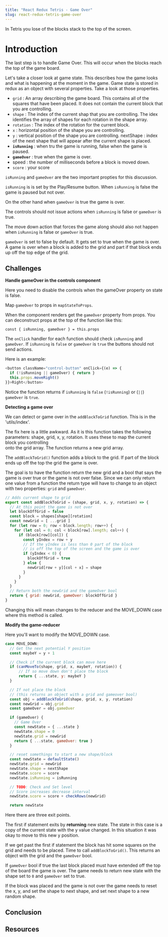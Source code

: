 ```yaml
---
title: "React Redux Tetris - Game Over"
slug: react-redux-tetris-game-over
---
```


In Tetris you lose of the blocks stack to the top of 
the screen. 

# Introduction 

The last step is to handle Game Over. This will occur 
when the blocks reach the top of the game board. 

Let's take a closer look at game state. This describes 
how the game looks and what is happening at the moment
in the game. Game state is stored in redux as an object 
with several properties. Take a look at those properties. 

- `grid` : An array describing the game board.
This contains all of the squares that have been placed.
It does not contain the current block that you are 
controlling. 
- `shape` : The index of the current shap that you are 
controlling. The idex identifies the array of shapes 
for each rotation in the shape array. 
- `rotation` : The index of the rotation for the 
current block. 
- `x` : horizontal position of the shape you are controlling. 
- `y` : vertical position of the shape you are controlling.
nextShape : index of the next shape that will appear after 
the current shape is placed. 
- **`isRunning`** : when tru the game is running, false when the 
game is paused. 
- **`gameOver`** : true when the game is over. 
- speed : the number of milliseconds before a block is 
moved down. 
- `score` : your score

`isRunning` and `gameOver` are the two important propties for 
this discussion. 

`isRunning` is is set by the Play/Resume button. When 
`isRunning` is false the game is paused but not over. 

On the other hand when `gameOver` is true the game is over. 

The controls should not issue actions when `isRunning` is
false or `gameOver` is true. 

The move down action that forces the game along should also 
not happen when `isRunning` is false or `gameOver` is true.

`gameOver` is set to false by default. It gets set to true 
when the game is over. A game is over when a block is 
added to the grid and part if that block ends up off the
top edge of the grid. 

## Challenges

**Handle gameOver in the controls component**

Here you need to disable the controls when the gameOver 
property on state is false. 

Map `gameOver` to props in `mapStateToProps`. 

When the component renders get the `gameOver` property
from props. You can deconstruct props at the top of the 
function like this: 

`const { isRunning, gameOver } = this.props`

The `onClick` handler for each function should check 
`isRunning` and `gameOver`. If `isRunning` is `false`
or `gameOver` is `true` the buttons should not send actions. 

Here is an example: 

```JavaScript
<button className="control-button" onClick={(e) => {
  if (!isRunning || gameOver) { return }
  this.props.moveRight()
}}>Right</button>
```

Notice the function returns if `isRunning` is `false` 
(`!isRunning`) or (`||`) `gameOver` is `true`.

**Detecting a game over**

We can detect or game over in the `addBlockToGrid` 
function. This is in the 'utils/index'. 

The fix here is a little awkward. As it is this function 
takes the following parameters: shape, grid, x, y, rotation. 
It uses these to map the current block you controlling  
onto the grid array. The function returns a new grid array. 

The `addBlockToGrid()` function adds a block to the grid. 
If part of the block ends up off the top the grid the 
game is over. 

The goal is to have the function return the new grid and 
a bool that says the game is over true or the game is not 
over false. Since we can only return one value from a 
function the return type will have to change to an object 
with two properties: `grid` and `gameOver`.

```JavaScript
// Adds current shape to grid
export const addBlockToGrid = (shape, grid, x, y, rotation) => {
  // At this point the game is not over
  let blockOffGrid = false
  const block = shapes[shape][rotation]
  const newGrid = [ ...grid ]
  for (let row = 0; row < block.length; row++) {
    for (let col = 0; col < block[row].length; col++) {
      if (block[row][col]) {
        const yIndex = row + y
        // If the yIndex is less than 0 part of the block
        // is off the top of the screen and the game is over
        if (yIndex < 0) {
          blockOffGrid = true
        } else {
          newGrid[row + y][col + x] = shape
        }
      }
    }
  }
  // Return both the newGrid and the gameOver bool                                                
  return { grid: newGrid, gameOver: blockOffGrid }
}
```

Changing this will mean changes to the reducer and the 
MOVE_DOWN case where this method is called. 

**Modify the game-reducer**

Here you'll want to modify the MOVE_DOWN case. 

```JavaScript
case MOVE_DOWN:
  // Get the next potential Y position
  const maybeY = y + 1

  // Check if the current block can move here
  if (canMoveTo(shape, grid, x, maybeY, rotation)) {
      // If so move down don't place the block
      return { ...state, y: maybeY }
  }

  // If not place the block
  // (this returns an object with a grid and gameover bool)
  const obj = addBlockToGrid(shape, grid, x, y, rotation)
  const newGrid = obj.grid
  const gameOver = obj.gameOver

  if (gameOver) {
    // Game Over
    const newState = { ...state }
    newState.shape = 0
    newState.grid = newGrid
    return { ...state, gameOver: true }
  }

  // reset somethings to start a new shape/block
  const newState = defaultState()
  newState.grid = newGrid
  newState.shape = nextShape
  newState.score = score
  newState.isRunning = isRunning

  // TODO: Check and Set level
  // Score increases decrease interval
  newState.score = score + checkRows(newGrid)

  return newState
```

Here there are three exit points. 

The first if statement exits by **returning** new state. The 
state in this case is a copy of the current state with the y 
value changed. In this situation it was okay to move to this 
new y position. 

If we get past the first if statement the block has hit some 
squares on the grid and needs to be placed. Time to 
call `addBlockToGrid()`. This returns an object with the 
grid and the `gameOver` bool. 

If `gameOver` bool if true 
the last block placed must have extended off the top of the 
board the game is over. The game needs to return new state 
with the shape set to `0` and `gameOver` set to true. 

If the block was placed and the game is not over the game 
needs to reset the x, y, and set the shape to next shape, 
and set next shape to a new random shape. 

## Conclusion



## Resources

 
